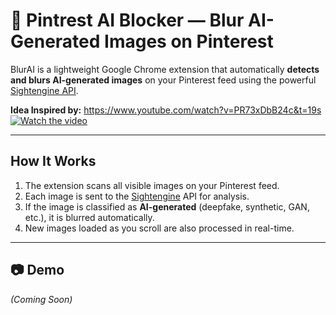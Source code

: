 # 📸 Pintrest AI Blocker — Blur AI-Generated Images on Pinterest

BlurAI is a lightweight Google Chrome extension that automatically **detects and blurs AI-generated images** on your Pinterest feed using the powerful [Sightengine API](https://sightengine.com/).

**Idea Inspired by:** https://www.youtube.com/watch?v=PR73xDbB24c&t=19s
[![Watch the video](https://github.com/user-attachments/assets/b6ec37e6-b65f-4c85-b4bf-1a2cb17cd9fa)](https://www.youtube.com/watch?v=PR73xDbB24c)

---

## How It Works
1. The extension scans all visible images on your Pinterest feed.
2. Each image is sent to the [Sightengine](https://sightengine.com/) API for analysis.
3. If the image is classified as **AI-generated** (deepfake, synthetic, GAN, etc.), it is blurred automatically.
4. New images loaded as you scroll are also processed in real-time.

---

## 📷 Demo
*(Coming Soon)*
